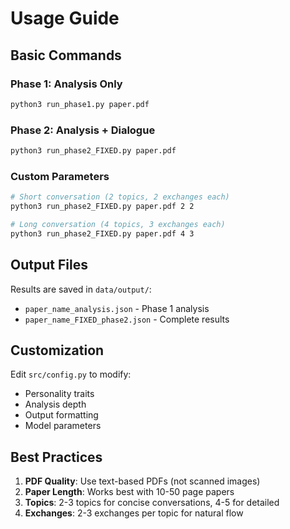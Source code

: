 # Usage Guide

## Basic Commands

### Phase 1: Analysis Only
```bash
python3 run_phase1.py paper.pdf
```

### Phase 2: Analysis + Dialogue  
```bash
python3 run_phase2_FIXED.py paper.pdf
```

### Custom Parameters
```bash
# Short conversation (2 topics, 2 exchanges each)
python3 run_phase2_FIXED.py paper.pdf 2 2

# Long conversation (4 topics, 3 exchanges each)
python3 run_phase2_FIXED.py paper.pdf 4 3
```

## Output Files

Results are saved in `data/output/`:
- `paper_name_analysis.json` - Phase 1 analysis
- `paper_name_FIXED_phase2.json` - Complete results

## Customization

Edit `src/config.py` to modify:
- Personality traits
- Analysis depth
- Output formatting
- Model parameters

## Best Practices

1. **PDF Quality**: Use text-based PDFs (not scanned images)
2. **Paper Length**: Works best with 10-50 page papers
3. **Topics**: 2-3 topics for concise conversations, 4-5 for detailed
4. **Exchanges**: 2-3 exchanges per topic for natural flow
